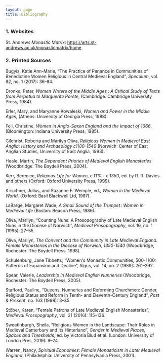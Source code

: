 ```yaml
---
layout: page
title: Bibliography
---
```

### 1. Websites

St. Andrews _Monastic Matrix_: https://arts.st-andrews.ac.uk/monasticmatrix/home


### 2. Printed Sources

  Bugyis, Katie Ann-Marie, “The Practice of Penance in Communities of Benedictine Women Religious in Central Medieval England”, _Speculum_, vol. 92, no. 1 (2017): 36–84. 



  Dronke, Peter, _Women Writers of the Middle Ages : A Critical Study of Texts from Perpetua to Marguerite Porete_, (Cambridge: Cambridge University Press, 1984).


  Erler, Mary, and Maryanne Kowaleski, _Women and Power in the Middle Ages_, (Athens: University of Georgia Press, 1988).


  Fell, Christine, _Women in Anglo-Saxon England and the Impact of 1066_, (Bloomington: Indiana University Press, 1985).


Gilchrist, Roberta and Marilyn Oliva, _Religious Women in Medieval East Anglia: History and Archaeology c1100-1540_ (Norwich: Center of East Anglian Studies, University of East Anglia, 1993).


Heale, Martin, _The Dependent Priories of Medieval English Monasteries_ (Woodbridge: The Boydell Press, 2004).


Kerr, Berenice, _Religious Life for Women, c.1110 - c.1350_, ed. by R. R. Davies and others (Oxford: Oxford University Press, 1999). 


Kirschner, Julius, and Suzanne F. Wemple, ed., _Women in the Medieval World,_ (Oxford: Basil Blackwell Ltd, 1987).


  LaBarge, Margaret Wade, _A Small Sound of the Trumpet : Women in Medieval Life_ (Boston: Beacon Press, 1986).


  Oliva, Marilyn, “Counting Nuns: A Prosopography of Late Medieval English Nuns in the Diocese of Norwich”, _Medieval Prosopography_, vol. 16, no. 1  (1995): 27–55.


  Oliva, Marilyn, _The Convent and the Community in Late Medieval England: Female Monasteries in the Diocese of Norwich, 1350-1540_ (Woodbridge, Rochester: The Boydell Press, 1998).


  Schulenburg, Jane Tibbetts, “Women's Monastic Communities, 500-1100: Patterns of Expansion and Decline”, _Signs_, vol. 14, no. 2 (1989): 261–292. 


  Spear, Valerie, _Leadership in Medieval English Nunneries_ (Woodbridge, Rochester: The Boydell Press, 2005). 


  Stafford, Pauline, “Queens, Nunneries and Reforming Churchmen: Gender, Religious Status and Reform in Tenth- and Eleventh-Century England”, _Past & Present_, no. 163 (1999): 3–35. 


  Stöber, Karen, “Female Patrons of Late Medieval English Monasteries”, _Medieval Prosopography_, vol. 31 (2016): 115–136. 


  Sweetinburgh, Sheila, “Religious Women in the Landscape: Their Roles in Medieval Canterbury and Its Hinterland”, _Gender in Medieval Places, Spaces and Thresholds_, ed. by Victoria Blud et al. (London: University of London Pres, 2019): 9–24. 


  Warren, Nancy, _Spiritual Economies: Female Monasticism in Later Medieval England_, (Philadelphia: University of Pennsylvania Press, 2001). 


